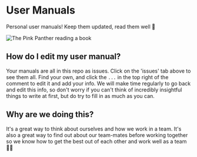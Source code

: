 # User Manuals
Personal user manuals! Keep them updated, read them well 📒

![The Pink Panther reading a book](https://media.giphy.com/media/ZCmDhIFeF1s2c/giphy.gif)

## How do I edit my user manual?
Your manuals are all in this repo as issues. Click on the 'issues' tab above to see them all.
Find your own, and click the `...` in the top right of the comment to edit it and add your info.
We will make time regularly to go back and edit this info, so don't worry if you can't think of incredibly insightful things to write at first, but do try to fill in as much as you can.

## Why are we doing this?
It's a great way to think about ourselves and how we work in a team. It's also a great way to find out about our team-mates before working together so we know how to get the best out of each other and work well as a team 👭👬
